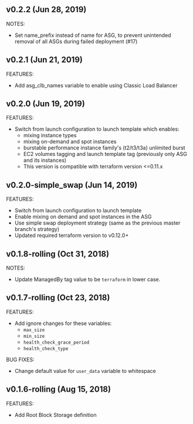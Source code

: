 ## v0.2.2 (Jun 28, 2019)

NOTES:

* Set name_prefix instead of name for ASG, to prevent unintended removal of all ASGs during failed deployment (#17)

## v0.2.1 (Jun 21, 2019)

FEATURES:

* Add asg_clb_names variable to enable using Classic Load Balancer

## v0.2.0 (Jun 19, 2019)

FEATURES:

* Switch from launch configuration to launch template which enables:
    * mixing instance types
    * mixing on-demand and spot instances
    * burstable performance instance family's (t2/t3/t3a) unlimited burst
    * EC2 volumes tagging and launch template tag (previously only ASG and its instances)
    * This version is compatible with terraform version <=0.11.x

## v0.2.0-simple_swap (Jun 14, 2019)

FEATURES:

* Switch from launch configuration to launch template
* Enable mixing on demand and spot instances in the ASG
* Use simple swap deployment strategy (same as the previous master branch's strategy)
* Updated required terraform version to v0.12.0+

## v0.1.8-rolling (Oct 31, 2018)

NOTES:

* Update ManagedBy tag value to be `terraform` in lower case.

## v0.1.7-rolling (Oct 23, 2018)

FEATURES:

* Add ignore changes for these variables:
    * `max_size`
    * `min_size`
    * `health_check_grace_period`
    * `health_check_type`

BUG FIXES:

* Change default value for `user_data` variable to whitespace

## v0.1.6-rolling (Aug 15, 2018)

FEATURES:

* Add Root Block Storage definition